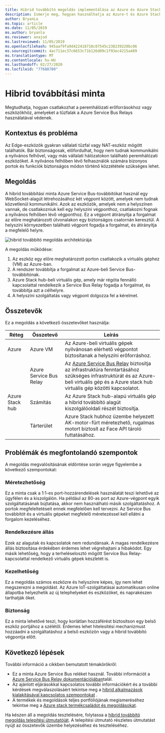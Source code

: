 ```yaml
---
title: Hibrid továbbító megoldás implementálása az Azure és Azure Stack hub használatával.
description: Ismerje meg, hogyan használhatja az Azure-t és Azure Stack hub-szolgáltatásokat a tűzfalak által védett peremhálózati erőforrásokhoz vagy eszközökhöz való kapcsolódáshoz.
author: BryanLa
ms.topic: article
ms.date: 11/05/2019
ms.author: bryanla
ms.reviewer: anajod
ms.lastreviewed: 11/05/2019
ms.openlocfilehash: 945aaf9fa9d422418718c87545c238239220bc06
ms.sourcegitcommit: 4ac711ec37c6653c71b126d09c1f93ec4215a489
ms.translationtype: MT
ms.contentlocale: hu-HU
ms.lasthandoff: 02/27/2020
ms.locfileid: "77688780"
---
```

# <a name="hybrid-relay-pattern"></a>Hibrid továbbítási minta

Megtudhatja, hogyan csatlakozhat a peremhálózati erőforrásokhoz vagy eszközökhöz, amelyeket a tűzfalak a Azure Service Bus Relays használatával védenek.

## <a name="context-and-problem"></a>Kontextus és probléma

Az Edge-eszközök gyakran vállalati tűzfal vagy NAT-eszköz mögött találhatók. Bár biztonságosak, előfordulhat, hogy nem tudnak kommunikálni a nyilvános felhővel, vagy más vállalati hálózatokon található peremhálózati eszközöket. A nyilvános felhőben lévő felhasználók számára bizonyos portok és funkciók biztonságos módon történő közzététele szükséges lehet. 

## <a name="solution"></a>Megoldás

A hibrid továbbítási minta Azure Service Bus-továbbítókat használ egy WebSocket-alagút létrehozásához két végpont között, amelyek nem tudnak közvetlenül kommunikálni. Azok az eszközök, amelyek nem a helyszínen vannak, de csatlakozniuk kell egy helyszíni végponthoz, csatlakozni fognak a nyilvános felhőben lévő végponthoz. Ez a végpont átirányítja a forgalmat az előre meghatározott útvonalakon egy biztonságos csatornán keresztül. A helyszíni környezetben található végpont fogadja a forgalmat, és átirányítja a megfelelő helyre. 

![hibrid továbbító megoldás architektúrája](media/pattern-hybrid-relay/solution-architecture.png)

A megoldás működése: 

1. Az eszköz egy előre meghatározott porton csatlakozik a virtuális géphez (VM) az Azure-ban.
2. A rendszer továbbítja a forgalmat az Azure-beli Service Bus-továbbítónak.
3. Azure Stack hub-beli virtuális gép, amely már régóta fennálló kapcsolattal rendelkezik a Service Bus Relay fogadja a forgalmat, és továbbítja azt a célhelyre.
4. A helyszíni szolgáltatás vagy végpont dolgozza fel a kérelmet. 

## <a name="components"></a>Összetevők

Ez a megoldás a következő összetevőket használja:

| Réteg | Összetevő | Leírás |
|----------|-----------|-------------|
| Azure | Azure VM | Az Azure-beli virtuális gépek nyilvánosan elérhető végpontot biztosítanak a helyszíni erőforráshoz. |
| | Azure Service Bus Relay | Az [Azure Service Bus Relay](/azure/service-bus-relay/) biztosítja az infrastruktúra fenntartásához szükséges infrastruktúrát és az Azure-beli virtuális gép és a Azure stack hub virtuális gép közötti kapcsolatot.|
| Azure Stack hub | Számítás | Az Azure Stack hub-alapú virtuális gép a hibrid továbbító alagút kiszolgálóoldali részét biztosítja. |
| | Tárterület | Azure Stack hubhoz üzembe helyezett AK-motor-fürt méretezhető, rugalmas motort biztosít az Face API tároló futtatásához.|

## <a name="issues-and-considerations"></a>Problémák és megfontolandó szempontok

A megoldás megvalósításának eldöntése során vegye figyelembe a következő szempontokat:

### <a name="scalability"></a>Méretezhetőség 

Ez a minta csak a 1:1-es port-hozzárendelések használatát teszi lehetővé az ügyfélen és a kiszolgálón. Ha például az 80-as port az Azure-végpont egyik szolgáltatásának bújtatása, akkor nem használható másik szolgáltatáshoz. A portok megfeleltetéseit ennek megfelelően kell tervezni. Az Service Bus továbbítót és a virtuális gépeket megfelelő méretezéssel kell ellátni a forgalom kezeléséhez.

### <a name="availability"></a>Rendelkezésre állás

Ezek az alagutak és kapcsolatok nem redundánsak. A magas rendelkezésre állás biztosítása érdekében érdemes lehet végrehajtani a hibakódot. Egy másik lehetőség, hogy a terheléselosztó mögött Service Bus Relay-kapcsolattal rendelkező virtuális gépek készletét is.

### <a name="manageability"></a>Kezelhetőség

Ez a megoldás számos eszközre és helyszínre képes, így nem lehet megszerezni a megoldást. Az Azure IoT-szolgáltatásai automatikusan online állapotba helyezhetik az új telephelyeket és eszközöket, és naprakészen tarthatják őket.

### <a name="security"></a>Biztonság

Ez a minta lehetővé teszi, hogy korlátlan hozzáférést biztosítson egy belső eszköz portjához a szélétől. Érdemes lehet hitelesítési mechanizmust hozzáadni a szolgáltatáshoz a belső eszközön vagy a hibrid továbbító végpontja előtt. 

## <a name="next-steps"></a>Következő lépések

További információ a cikkben bemutatott témakörökről:
- Ez a minta Azure Service Bus reléket használ. További információt a [Azure Service Bus Relay dokumentációjában](/azure/service-bus-relay/)talál.
- Az ajánlott eljárásokkal kapcsolatos további információkért és a további kérdések megválaszolásáért tekintse meg a [hibrid alkalmazások kialakításával kapcsolatos szempontokat](overview-app-design-considerations.md) .
- A termékek és megoldások teljes portfóliójának megismeréséhez tekintse meg a [Azure stack termékcsaládot és megoldásokat](/azure-stack).

Ha készen áll a megoldás tesztelésére, folytassa a [hibrid továbbító megoldás telepítési útmutatóját](https://aka.ms/hybridrelaydeployment). A telepítési útmutató részletes útmutatást nyújt az összetevők üzembe helyezéséhez és teszteléséhez.